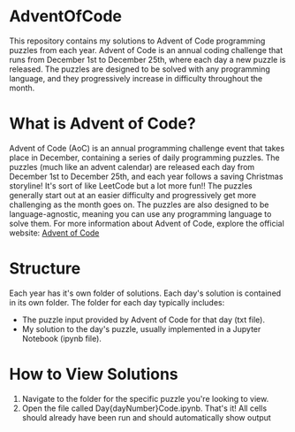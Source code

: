 # AdventOfCode
This repository contains my solutions to Advent of Code programming puzzles from each year. Advent of Code is an annual coding challenge that runs from December 1st to December 25th, where each day a new puzzle is released. The puzzles are designed to be solved with any programming language, and they progressively increase in difficulty throughout the month.

# What is Advent of Code?
Advent of Code (AoC) is an annual programming challenge event that takes place in December, containing a series of daily programming puzzles. The puzzles (much like an advent calendar) are released each day from December 1st to December 25th, and each year follows a saving Christmas storyline! It's sort of like LeetCode but a lot more fun!! The puzzles generally start out at an easier difficulty and progressively get more challenging as the month goes on. The puzzles are also designed to be language-agnostic, meaning you can use any programming language to solve them.
For more information about Advent of Code, explore the official website: [Advent of Code](https://adventofcode.com/)

# Structure
Each year has it's own folder of solutions.
Each day's solution is contained in its own folder. The folder for each day typically includes:
- The puzzle input provided by Advent of Code for that day (txt file).
- My solution to the day's puzzle, usually implemented in a Jupyter Notebook (ipynb file).

# How to View Solutions
1. Navigate to the folder for the specific puzzle you're looking to view.
2. Open the file called Day{dayNumber}Code.ipynb. That's it! All cells should already have been run and should automatically show output

